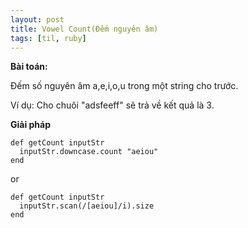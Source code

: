 ```yaml
---
layout: post
title: Vowel Count(Đếm nguyên âm)
tags: [til, ruby]
---
```


**Bài toán:**

  Đếm số nguyên âm a,e,i,o,u trong một string cho trước.

  Ví dụ: Cho chuôi "adsfeeff" sẽ trả về kết quả là 3.

**Giải pháp**
  ```
  def getCount inputStr
    inputStr.downcase.count "aeiou"
  end
  ```
  or

  ```
  def getCount inputStr
    inputStr.scan(/[aeiou]/i).size
  end
  ```

